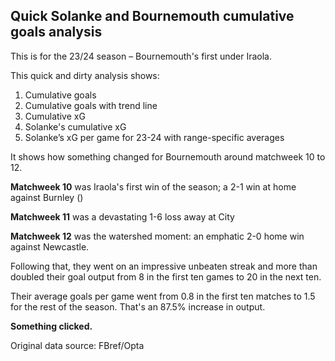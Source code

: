 ## Quick Solanke and Bournemouth cumulative goals analysis

This is for the 23/24 season – Bournemouth's first under Iraola.

This quick and dirty analysis shows:

1. Cumulative goals
2. Cumulative goals with trend line
3. Cumulative xG
4. Solanke's cumulative xG
5. Solanke’s xG per game for 23-24 with range-specific averages

It shows how something changed for Bournemouth around matchweek 10 to 12.

**Matchweek 10** was Iraola's first win of the season; a 2-1 win at home against Burnley ()

**Matchweek 11** was a devastating 1-6 loss away at City

**Matchweek 12** was the watershed moment: an emphatic 2-0 home win against Newcastle.

Following that, they went on an impressive unbeaten streak and more than doubled their goal output from 8 in the first ten games to 20 in the next ten.

Their average goals per game went from 0.8 in the first ten matches to 1.5 for the rest of the season. That's an 87.5% increase in output.

**Something clicked.**

Original data source: FBref/Opta